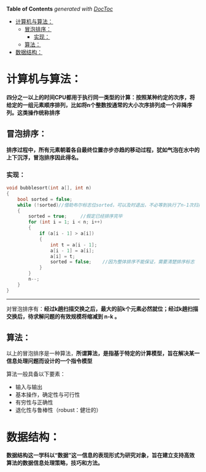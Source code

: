 <!-- START doctoc generated TOC please keep comment here to allow auto update -->
<!-- DON'T EDIT THIS SECTION, INSTEAD RE-RUN doctoc TO UPDATE -->
**Table of Contents**  *generated with [DocToc](https://github.com/thlorenz/doctoc)*

- [计算机与算法：](#%E8%AE%A1%E7%AE%97%E6%9C%BA%E4%B8%8E%E7%AE%97%E6%B3%95)
  - [冒泡排序：](#%E5%86%92%E6%B3%A1%E6%8E%92%E5%BA%8F)
    - [实现：](#%E5%AE%9E%E7%8E%B0)
  - [算法：](#%E7%AE%97%E6%B3%95)
- [数据结构：](#%E6%95%B0%E6%8D%AE%E7%BB%93%E6%9E%84)

<!-- END doctoc generated TOC please keep comment here to allow auto update -->

# 计算机与算法：

**四分之一以上的时间CPU都用于执行同一类型的计算：按照某种约定的次序，将给定的一组元素顺序排列，比如将n个整数按通常的大小次序排列成一个非降序列。这类操作统称排序**

## 冒泡排序：

**排序过程中，所有元素朝着各自最终位置亦步亦趋的移动过程，犹如气泡在水中的上下沉浮，冒泡排序因此得名。**

### 实现：

```c++
void bubblesort(int a[], int n)
{
	bool sorted = false;
	while (!sorted)//借助布尔标志位sorted，可以及时退出，不必等到执行了n-1次扫描在退出
	{
		sorted = true;     //假定已经排序完毕
		for (int i = 1; i < n; i++)
		{
			if (a[i - 1] > a[i])
			{
				int t = a[i - 1];
				a[i - 1] = a[i];
				a[i] = t;
				sorted = false;    //因为整体排序不能保证，需要清楚排序标志
			}
		}
		n--;
	}
}
```

***

对冒泡排序有：**经过k趟扫描交换之后，最大的前k个元素必然就位；经过k趟扫描交换后，待求解问题的有效规模将缩减到 n-k 。**

## 算法：

以上的冒泡排序是一种算法，**所谓算法，是指基于特定的计算模型，旨在解决某一信息处理问题而设计的一个指令模型**

算法一般具备以下要素：

* 输入与输出
* 基本操作，确定性与可行性
* 有穷性与正确性
* 退化性与鲁棒性（robust：健壮的）

# 数据结构：

**数据结构这一学科以“数据”这一信息的表现形式为研究对象，旨在建立支持高效算法的数据信息处理策略，技巧和方法。**